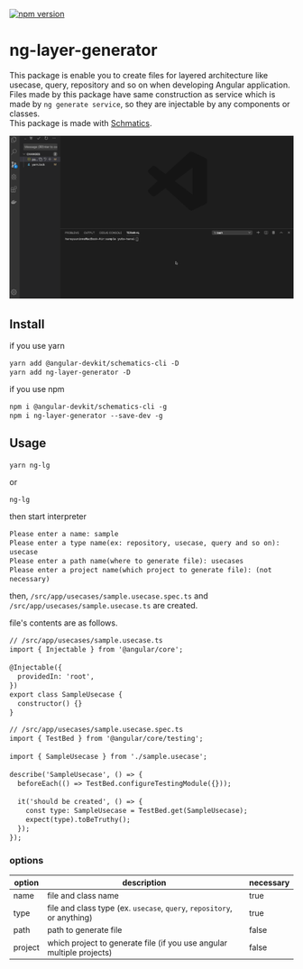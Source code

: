 [![npm version](https://badge.fury.io/js/ng-layer-generator.svg)](https://badge.fury.io/js/ng-layer-generator)

# ng-layer-generator

This package is enable you to create files for layered architecture like usecase, query, repository and so on when developing Angular application.  
Files made by this package have same construction as service which is made by `ng generate service`, so they are injectable by any components or classes.  
This package is made with [Schmatics](https://angular.io/guide/schematics).

<img src="/assets/demo.gif">

## Install

if you use yarn

```
yarn add @angular-devkit/schematics-cli -D
yarn add ng-layer-generator -D
```

if you use npm

```
npm i @angular-devkit/schematics-cli -g
npm i ng-layer-generator --save-dev -g
```

## Usage

```
yarn ng-lg
```

or

```
ng-lg
```

then start interpreter

```
Please enter a name: sample
Please enter a type name(ex: repository, usecase, query and so on): usecase
Please enter a path name(where to generate file): usecases
Please enter a project name(which project to generate file): (not necessary)
```

then, `/src/app/usecases/sample.usecase.spec.ts` and `/src/app/usecases/sample.usecase.ts` are created.

file's contents are as follows.

```
// /src/app/usecases/sample.usecase.ts
import { Injectable } from '@angular/core';

@Injectable({
  providedIn: 'root',
})
export class SampleUsecase {
  constructor() {}
}
```

```
// /src/app/usecases/sample.usecase.spec.ts
import { TestBed } from '@angular/core/testing';

import { SampleUsecase } from './sample.usecase';

describe('SampleUsecase', () => {
  beforeEach(() => TestBed.configureTestingModule({}));

  it('should be created', () => {
    const type: SampleUsecase = TestBed.get(SampleUsecase);
    expect(type).toBeTruthy();
  });
});
```

### options

| option  | description                                                             | necessary |
| ------- | ----------------------------------------------------------------------- | --------- |
| name    | file and class name                                                     | true      |
| type    | file and class type (ex. `usecase`, `query`, `repository`, or anything) | true      |
| path    | path to generate file                                                   | false     |
| project | which project to generate file (if you use angular multiple projects)   | false     |
